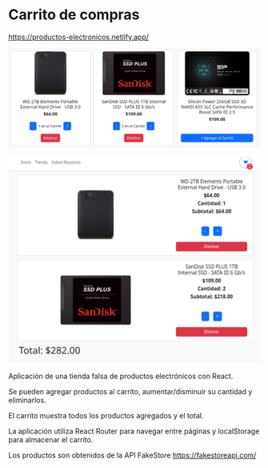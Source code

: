 # Carrito de compras

https://productos-electronicos.netlify.app/

![alt text](./img1.png)

![alt text](./img2.png)

Aplicación  de una tienda falsa de productos electrónicos con React.

Se pueden agregar productos al carrito, aumentar/disminuir su cantidad y eliminarlos.

El carrito muestra todos los productos agregados y el total.

La aplicación utiliza React Router para navegar entre páginas y localStorage para almacenar el carrito.

Los productos son obtenidos de la API FakeStore https://fakestoreapi.com/
